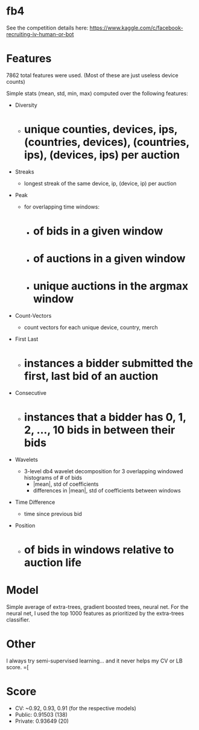 # fb4
See the competition details here:
https://www.kaggle.com/c/facebook-recruiting-iv-human-or-bot


Features
========
7862 total features were used. (Most of these are just useless device counts)

Simple stats (mean, std, min, max) computed over the following features:

* Diversity
  * # unique counties, devices, ips, (countries, devices), (countries, ips), (devices, ips) per auction

* Streaks
  * longest streak of the same device, ip, (device, ip) per auction

* Peak
  * for overlapping time windows:
    * # of bids in a given window
    * # of auctions in a given window
    * # unique auctions in the argmax window

* Count-Vectors
    * count vectors for each unique device, country, merch

* First Last
  * # instances a bidder submitted the first, last bid of an auction

* Consecutive
  *  # instances that a bidder has 0, 1, 2, ..., 10 bids in between their bids

* Wavelets
  * 3-level db4 wavelet decomposition for 3 overlapping windowed histograms of # of bids
    * |mean|, std of coefficients
    * differences in |mean|, std of coefficients between windows

* Time Difference
  * time since previous bid

* Position
  * # of bids in windows relative to auction life

Model
=====
Simple average of extra-trees, gradient boosted trees, neural net. For the neural net, I used the top 1000 features as prioritized by the extra-trees classifier.

Other
=====
I always try semi-supervised learning... and it never helps my CV or LB score. =[

Score
=====
* CV:      ~0.92, 0.93, 0.91 (for the respective models)
* Public:  0.91503 (138)
* Private: 0.93649 (20)
